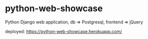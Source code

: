 # python-web-showcase
Python Django web application, db => Postgresql, frontend => jQuery

deployed:
https://python-web-showcase.herokuapp.com/
